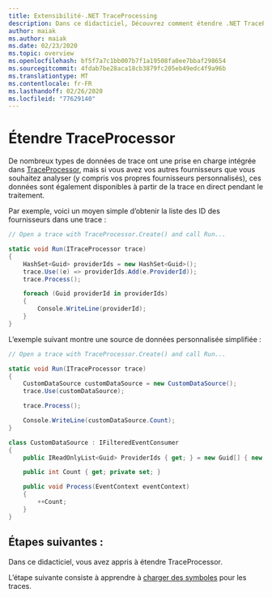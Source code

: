 ```yaml
---
title: Extensibilité-.NET TraceProcessing
description: Dans ce didacticiel, Découvrez comment étendre .NET TraceProcessing.
author: maiak
ms.author: maiak
ms.date: 02/23/2020
ms.topic: overview
ms.openlocfilehash: bf5f7a7c1bb007b7f1a19508fa0ee7bbaf298654
ms.sourcegitcommit: 4fdab7be28aca18cb3879fc205eb49edc4f9a96b
ms.translationtype: MT
ms.contentlocale: fr-FR
ms.lasthandoff: 02/26/2020
ms.locfileid: "77629140"
---
```

# <a name="extend-traceprocessor"></a>Étendre TraceProcessor

De nombreux types de données de trace ont une prise en charge intégrée dans [TraceProcessor](https://docs.microsoft.com/dotnet/api/microsoft.windows.eventtracing.traceprocessor), mais si vous avez vos autres fournisseurs que vous souhaitez analyser (y compris vos propres fournisseurs personnalisés), ces données sont également disponibles à partir de la trace en direct pendant le traitement.

Par exemple, voici un moyen simple d’obtenir la liste des ID des fournisseurs dans une trace :

```csharp
// Open a trace with TraceProcessor.Create() and call Run...

static void Run(ITraceProcessor trace)
{
    HashSet<Guid> providerIds = new HashSet<Guid>();
    trace.Use((e) => providerIds.Add(e.ProviderId));
    trace.Process();

    foreach (Guid providerId in providerIds)
    {
        Console.WriteLine(providerId);
    }
}
```

L’exemple suivant montre une source de données personnalisée simplifiée :

```csharp
// Open a trace with TraceProcessor.Create() and call Run...

static void Run(ITraceProcessor trace)
{
    CustomDataSource customDataSource = new CustomDataSource();
    trace.Use(customDataSource);

    trace.Process();

    Console.WriteLine(customDataSource.Count);
}

class CustomDataSource : IFilteredEventConsumer
{
    public IReadOnlyList<Guid> ProviderIds { get; } = new Guid[] { new Guid("your provider ID") };

    public int Count { get; private set; }

    public void Process(EventContext eventContext)
    {
        ++Count;
    }
}
```

## <a name="next-steps"></a>Étapes suivantes :

Dans ce didacticiel, vous avez appris à étendre TraceProcessor.

L’étape suivante consiste à apprendre à [charger des symboles](symbols.md) pour les traces.
